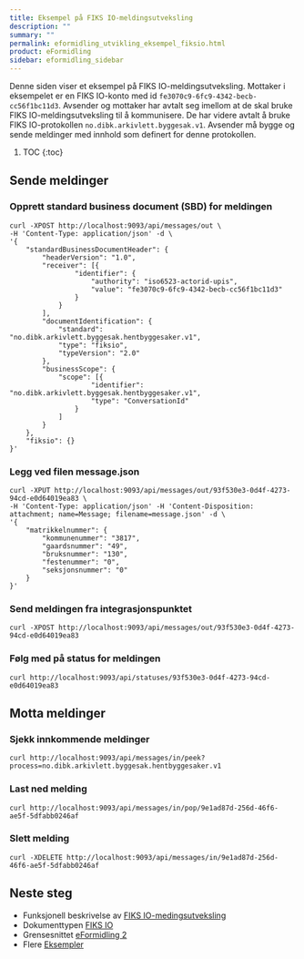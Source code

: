```yaml
---
title: Eksempel på FIKS IO-meldingsutveksling
description: ""
summary: ""
permalink: eformidling_utvikling_eksempel_fiksio.html
product: eFormidling
sidebar: eformidling_sidebar
---
```


Denne siden viser et eksempel på FIKS IO-meldingsutveksling. Mottaker i eksempelet er en FIKS IO-konto med id
`fe3070c9-6fc9-4342-becb-cc56f1bc11d3`. Avsender og mottaker har avtalt seg imellom at de skal bruke
FIKS IO-meldingsutveksling til å kommunisere. De har videre avtalt å bruke FIKS IO-protokollen
`no.dibk.arkivlett.byggesak.v1`. Avsender må bygge og sende meldinger med innhold som definert for denne protokollen.

1. TOC 
{:toc}

## Sende meldinger

### Opprett standard business document (SBD) for meldingen
```
curl -XPOST http://localhost:9093/api/messages/out \
-H 'Content-Type: application/json' -d \
'{
    "standardBusinessDocumentHeader": {
        "headerVersion": "1.0",
        "receiver": [{
                "identifier": {
                    "authority": "iso6523-actorid-upis",
                    "value": "fe3070c9-6fc9-4342-becb-cc56f1bc11d3"
                }
            }
        ],
        "documentIdentification": {
            "standard": "no.dibk.arkivlett.byggesak.hentbyggesaker.v1",
            "type": "fiksio",
            "typeVersion": "2.0"
        },
        "businessScope": {
            "scope": [{
                    "identifier": "no.dibk.arkivlett.byggesak.hentbyggesaker.v1",
                    "type": "ConversationId"
                }
            ]
        }
    },
    "fiksio": {}
}'
```

### Legg ved filen message.json

```
curl -XPUT http://localhost:9093/api/messages/out/93f530e3-0d4f-4273-94cd-e0d64019ea83 \
-H 'Content-Type: application/json' -H 'Content-Disposition: attachment; name=Message; filename=message.json' -d \
'{
    "matrikkelnummer": {
        "kommunenummer": "3817",
        "gaardsnummer": "49",
        "bruksnummer": "130",
        "festenummer": "0",
        "seksjonsnummer": "0"
    }
}'
```

### Send meldingen fra integrasjonspunktet

```
curl -XPOST http://localhost:9093/api/messages/out/93f530e3-0d4f-4273-94cd-e0d64019ea83
```

### Følg med på status for meldingen

```
curl http://localhost:9093/api/statuses/93f530e3-0d4f-4273-94cd-e0d64019ea83
```

## Motta meldinger

### Sjekk innkommende meldinger

```
curl http://localhost:9093/api/messages/in/peek?process=no.dibk.arkivlett.byggesak.hentbyggesaker.v1
```

### Last ned melding

```
curl http://localhost:9093/api/messages/in/pop/9e1ad87d-256d-46f6-ae5f-5dfabb0246af
```

### Slett melding

```
curl -XDELETE http://localhost:9093/api/messages/in/9e1ad87d-256d-46f6-ae5f-5dfabb0246af
```

## Neste steg

- Funksjonell beskrivelse av [FIKS IO-medingsutveksling](eformidling_funksjonalitet_fiks_io.html)
- Dokumenttypen [FIKS IO](eformidling_utvikling_dokumenttype_fiks_io.html)
- Grensesnittet [eFormidling 2](eformidling_utvikling_integrasjonspunkt_eformidling2_api.html)
- Flere [Eksempler](eformidling_utvikling_eksempler.html)
